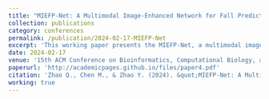 ```yaml
---
title: "MIEFP-Net: A Multimodal Image-Enhanced Network for Fall Prediction Using IMU Data"
collection: publications
category: conferences
permalink: /publication/2024-02-17-MIEFP-Net
excerpt: 'This working paper presents the MIEFP-Net, a multimodal image-enhanced network designed for fall prediction using IMU data.'
date: 2024-02-17
venue: '15th ACM Conference on Bioinformatics, Computational Biology, and Health Informatics'
paperurl: 'http://academicpages.github.io/files/paper4.pdf'
citation: 'Zhao Q., Chen M., & Zhao Y. (2024). &quot;MIEFP-Net: A Multimodal Image-Enhanced Network for Fall Prediction Using IMU Data.&quot; <i>15th ACM Conference on Bioinformatics, Computational Biology, and Health Informatics</i>.'
working: true
---
```

